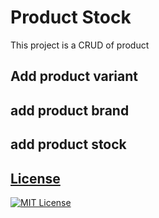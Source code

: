 # Product Stock

This project is a CRUD of product

## Add product variant
## add product brand
## add product stock

## [License](#license)

[![MIT License](https://img.shields.io/badge/License-MIT-green.svg)](https://choosealicense.com/licenses/mit/)

